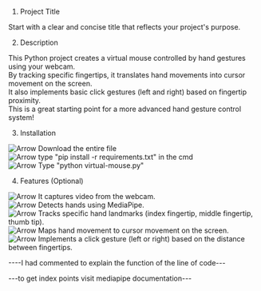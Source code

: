1. Project Title

Start with a clear and concise title that reflects your project's purpose.

2. Description

This Python project creates a virtual mouse controlled by hand gestures using your webcam.<br>By tracking specific fingertips, it translates hand movements into cursor movement on the screen.<br> It also implements basic click gestures (left and right) based on fingertip proximity.<br> This is a great starting point for a more advanced hand gesture control system!


3. Installation

<img src="https://example.com/arrow.png" alt="Arrow"> Download the entire file<br>
<img src="https://example.com/arrow.png" alt="Arrow"> type "pip install -r requirements.txt" in the cmd<br>
<img src="https://example.com/arrow.png" alt="Arrow"> Type "python virtual-mouse.py"<br>


4. Features (Optional)

<img src="https://example.com/arrow.png" alt="Arrow"> It captures video from the webcam.<br>
<img src="https://example.com/arrow.png" alt="Arrow"> Detects hands using MediaPipe.<br>
<img src="https://example.com/arrow.png" alt="Arrow"> Tracks specific hand landmarks (index fingertip, middle fingertip, thumb tip).<br>
<img src="https://example.com/arrow.png" alt="Arrow"> Maps hand movement to cursor movement on the screen.<br>
<img src="https://example.com/arrow.png" alt="Arrow"> Implements a click gesture (left or right) based on the distance between fingertips.<br>

----I had commented to explain the function of the line of code---

---to get index points visit mediapipe documentation---
